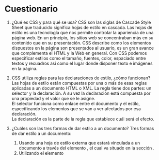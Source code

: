 # Cuestionario

1. ¿Qué es CSS y para qué se usa?
    CSS son las siglas de Cascade Style Sheet que traducido significa hojas de estilo en cascada. Las hojas de estilo es una tecnología que nos permite controlar la apariencia de una página web. En un principio, los sitios web se concentraban más en su contenido que en su presentación. 
    CSS describe como los elementos dispuestos en la página son presentados al usuario, es un gran avance que complementa el HTML y la Web en general. 
    Con CSS podemos especificar estilos como el tamaño, fuentes, color, espaciado entre textos y recuadros así como el lugar donde disponer texto e imágenes en la página. 

2. CSS utiliza reglas para las declaraciones de estilo, ¿cómo funcionan? 
    Las hojas de estilo están compuestas por una o más de esas reglas aplicadas a un documento HTML o XML. La regla tiene dos partes: un selector y la declaración. A su vez la declaración está compuesta por una propiedad y el valor que se le asigne.  
    El selector funciona como enlace entre el documento y el estilo, especificando los elementos que se van a ver afectados por esa declaración.   
    La declaración es la parte de la regla que establece cuál será el efecto. 

3. ¿Cuáles son las tres formas de dar estilo a un documento? 
    Tres formas de dar estilo a un documento:
    1. Usando una hoja de estilo externa que estará vinculada a un documento a través del elemento <link>, el cual va situado en la sección <head>.
    2. Utilizando el elemento <style>, en el interior del documento al que se le quiere dar estilo, y que generalmente se situa en la sección <head>. De esta forma los estilos serán reconocidos antes de que la página se cargue por completo.
    3. Empleando estilos directamente sobre aquellos elementos que lo permiten a través del atributo <style> dentro de <body>. Pero este tipo de estilo pierde las ventajas que ofrecen las hojas de estilo al mezclarse el contenido con la presentación.

4. ¿Cuáles son los distintos tipos de selectores más utilizados? Ejemplifique cada uno. 
    Los tipos de selectores más utilizados son:
    1. Selector de elementos: selecciona la etiqueta y le da un estilo, por ejemplo: h2{color: gray}
    2. Selector universal: es el * selecciona todos los elementos del HTML
    3. Selector de clase: selecciona la clase de cualquier etiqueta con el mismo nombre, por ejemplo: h2 class= "con", h1 class="con", .con{background-color: black} le asigana el mismo back-ground a dos etiquietas distintas
    4. Selector Id: es lo exactamente igual que el de clase pero con la diferencia que este es unico para cada etiqueta y su representacion en css es: #id {color: black}
    5. Selectores descendientes: sirve para ser mas especificos a la hora de dar los estilos, se separan mediante espacio en la declaracion de su css, por ejemplo tenemos un h1 que dentro tiene una etiqueta i, si queremos ser especificos para darle un estilo a la etiqueta i habria que declararlo de la siguiente manera: h1 i {color: gray}, esto se aplica solo para la etiqueta i

5. ¿Qué es una pseudo-clase? Cuáles son las más utilizadas aplicadas a vínculos?
    Una pseudo-clase es una palabra clave añadida a un selector que especifica un estado especial del elemento seleccionado. Las pseudo-clases más utilizadas aplicadas a vínculos son:

    1. :link - Selecciona un enlace que no ha sido visitado.
    2. :visited - Selecciona un enlace que ha sido visitado.
    3. :hover - Selecciona un enlace cuando el usuario coloca el cursor sobre él.
    4. :active - Selecciona un enlace en el momento en que es activado (por ejemplo, cuando se hace clic en él).

6. ¿Qué es la herencia? 
    La herencia en CSS se refiere a cómo algunas propiedades de estilo se transmiten de un elemento padre a sus elementos hijos. No todas las propiedades CSS son heredadas automáticamente, pero muchas propiedades relacionadas con el texto y la fuente sí lo son.

7. ¿En qué consiste el proceso denominado cascada?
    El proceso denominado "cascada" en CSS se refiere a cómo los estilos se aplican a los elementos HTML en función de la especificidad, el origen de los estilos y el orden en que se encuentran. La cascada determina qué reglas de estilo se aplican cuando hay múltiples reglas que podrían aplicarse a un mismo elemento.